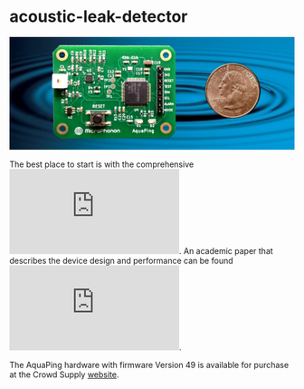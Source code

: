 # acoustic-leak-detector
![MicroPhonon Acoustic Leak Detector](https://github.com/microphonon/acoustic-leak-detector/blob/main/images/aquaping_banner.jpg?raw=true)

The best place to start is with the comprehensive ![user guide](https://github.com/microphonon/acoustic-leak-detector/blob/main/docs/user_manual.pdf). An academic paper that describes the device design and performance can be found ![here](https://github.com/microphonon/acoustic-leak-detector/blob/main/docs/682627-2.pdf). 

 The AquaPing hardware with firmware Version 49 is available for purchase at the Crowd Supply [website](https://www.crowdsupply.com/microphonon/aquaping).
